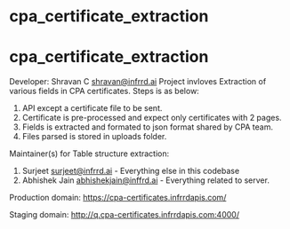 # cpa_certificate_extraction

# cpa_certificate_extraction
Developer: Shravan C <shravan@infrrd.ai>
Project invloves Extraction of various fields in CPA certificates. Steps is as below:
1. API except a certificate file to be sent.
2. Certificate is pre-processed and expect only certificates with 2 pages.
3. Fields is extracted and formated to json format shared by CPA team.
4. Files parsed is stored in uploads folder.

Maintainer(s) for Table structure extraction:
1. Surjeet  <surjeet@infrrd.ai> - Everything else in this codebase
2. Abhishek Jain <abhishekjain@inffrd.ai> - Everything related to server.

Production domain:
https://cpa-certificates.infrrdapis.com/

Staging domain:
http://q.cpa-certificates.infrrdapis.com:4000/
